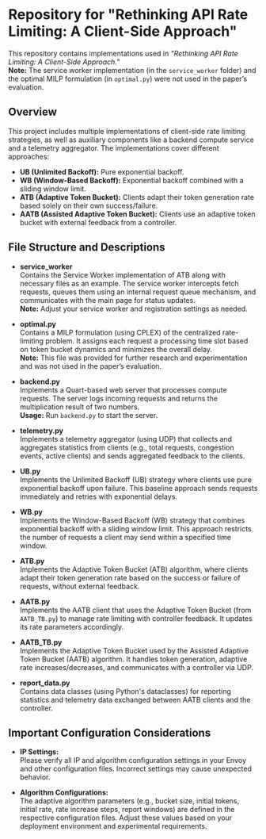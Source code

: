 # Repository for "Rethinking API Rate Limiting: A Client-Side Approach"

This repository contains implementations used in *"Rethinking API Rate Limiting: A Client-Side Approach."*  
**Note:** The service worker implementation (in the `service_worker` folder) and the optimal MILP formulation (in `optimal.py`) were not used in the paper’s evaluation.

## Overview

This project includes multiple implementations of client-side rate limiting strategies, as well as auxiliary components like a backend compute service and a telemetry aggregator. The implementations cover different approaches:  
- **UB (Unlimited Backoff):** Pure exponential backoff.  
- **WB (Window-Based Backoff):** Exponential backoff combined with a sliding window limit.  
- **ATB (Adaptive Token Bucket):** Clients adapt their token generation rate based solely on their own success/failure.  
- **AATB (Assisted Adaptive Token Bucket):** Clients use an adaptive token bucket with external feedback from a controller.

## File Structure and Descriptions

- **service_worker**  
  Contains the Service Worker implementation of ATB along with necessary files as an example. The service worker intercepts fetch requests, queues them using an internal request queue mechanism, and communicates with the main page for status updates.  
  **Note:** Adjust your service worker and registration settings as needed.

- **optimal.py**  
  Contains a MILP formulation (using CPLEX) of the centralized rate-limiting problem. It assigns each request a processing time slot based on token bucket dynamics and minimizes the overall delay.  
  **Note:** This file was provided for further research and experimentation and was not used in the paper’s evaluation.

- **backend.py**  
  Implements a Quart-based web server that processes compute requests. The server logs incoming requests and returns the multiplication result of two numbers.  
  **Usage:** Run `backend.py` to start the server.

- **telemetry.py**  
  Implements a telemetry aggregator (using UDP) that collects and aggregates statistics from clients (e.g., total requests, congestion events, active clients) and sends aggregated feedback to the clients.

- **UB.py**  
  Implements the Unlimited Backoff (UB) strategy where clients use pure exponential backoff upon failure. This baseline approach sends requests immediately and retries with exponential delays.

- **WB.py**  
  Implements the Window-Based Backoff (WB) strategy that combines exponential backoff with a sliding window limit. This approach restricts the number of requests a client may send within a specified time window.

- **ATB.py**  
  Implements the Adaptive Token Bucket (ATB) algorithm, where clients adapt their token generation rate based on the success or failure of requests, without external feedback.

- **AATB.py**  
  Implements the AATB client that uses the Adaptive Token Bucket (from `AATB_TB.py`) to manage rate limiting with controller feedback. It updates its rate parameters accordingly.

- **AATB_TB.py**  
  Implements the Adaptive Token Bucket used by the Assisted Adaptive Token Bucket (AATB) algorithm. It handles token generation, adaptive rate increases/decreases, and communicates with a controller via UDP.

- **report_data.py**  
  Contains data classes (using Python's dataclasses) for reporting statistics and telemetry data exchanged between AATB clients and the controller.

## Important Configuration Considerations

- **IP Settings:**  
  Please verify all IP and algorithm configuration settings in your Envoy and other configuration files. Incorrect settings may cause unexpected behavior.

- **Algorithm Configurations:**  
  The adaptive algorithm parameters (e.g., bucket size, initial tokens, initial rate, rate increase steps, report windows) are defined in the respective configuration files. Adjust these values based on your deployment environment and experimental requirements.
  
